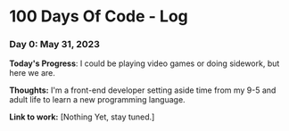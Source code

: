 # 100 Days Of Code - Log

### Day 0: May 31, 2023

**Today's Progress**: I could be playing video games or doing sidework, but here we are. 

**Thoughts:** I'm a front-end developer setting aside time from my 9-5 and adult life to learn a new programming language.

**Link to work:** [Nothing Yet, stay tuned.]
